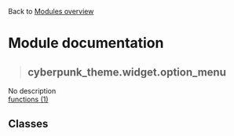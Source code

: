 Back to [Modules overview](https://github.com/pyrustic/cyberpunk-theme/blob/master/docs/modules/README.md)
  
# Module documentation
>## cyberpunk\_theme.widget.option\_menu
No description
<br>
[functions (1)](https://github.com/pyrustic/cyberpunk-theme/blob/master/docs/modules/content/cyberpunk_theme.widget.option_menu/functions.md)


## Classes

